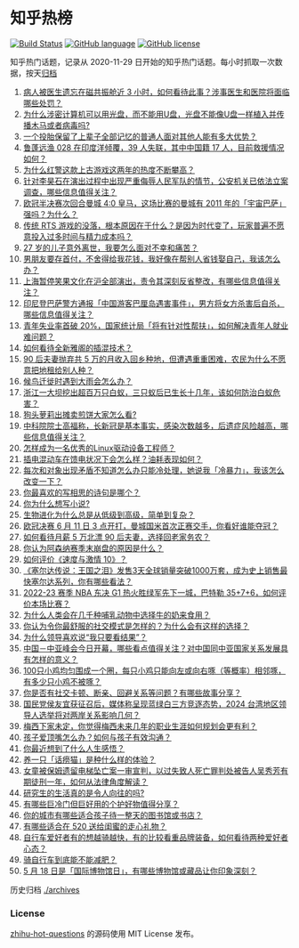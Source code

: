# 知乎热榜
[![Build Status](https://github.com/ToWeLong/zhihu-hot-questions/workflows/CI/badge.svg)](https://github.com/ToWeLong/zhihu-hot-questions/actions)
[![GitHub language](https://img.shields.io/badge/language-golang-orange.svg)](https://golang.org/)
[![GitHub license](https://img.shields.io/github/license/ToWeLong/zhihu-hot-questions)](https://github.com/ToWeLong/zhihu-hot-questions/blob/main/LICENSE)

知乎热门话题，记录从 2020-11-29 日开始的知乎热门话题。每小时抓取一次数据，按天[归档](./archives)

<!-- BEGIN -->

1. [病人被医生遗忘在磁共振舱近 3 小时，如何看待此事？涉事医生和医院将面临哪些处罚？](https://www.zhihu.com/question/601373169)
1. [为什么涉密计算机可以用光盘，而不能用U盘，光盘不能像U盘一样植入并传播木马或者病毒吗?](https://www.zhihu.com/question/30893563)
1. [一个投胎保留了上辈子全部记忆的普通人面对其他人能有多大优势？](https://www.zhihu.com/question/601315611)
1. [鲁蓬远渔 028 在印度洋倾覆，39 人失联，其中中国籍 17 人，目前救援情况如何？](https://www.zhihu.com/question/601441688)
1. [为什么红警这款上古游戏这两年的热度不断攀高？](https://www.zhihu.com/question/550145514)
1. [针对李昊石在演出过程中出现严重侮辱人民军队的情节，公安机关已依法立案调查，哪些信息值得关注？](https://www.zhihu.com/question/601556809)
1. [欧冠半决赛次回合曼城 4:0 皇马，这场比赛的曼城有 2011 年的「宇宙巴萨」强吗？为什么？](https://www.zhihu.com/question/601628656)
1. [传统 RTS 游戏的没落，根本原因在于什么？是因为时代变了，玩家普遍不愿意投入过多时间与精力成本吗？](https://www.zhihu.com/question/597986041)
1. [27 岁的儿子意外离世，我要怎么面对不幸和痛苦？](https://www.zhihu.com/question/328188022)
1. [男朋友要存首付，不舍得给我花钱，我好像在帮别人省钱娶自己，我该怎么办？](https://www.zhihu.com/question/596279026)
1. [上海暂停笑果文化在沪全部演出，责令其深刻反省整改，有哪些信息值得关注？](https://www.zhihu.com/question/601503908)
1. [印尼登巴萨警方通报「中国游客巴厘岛遇害事件」，男方将女方杀害后自杀，哪些信息值得关注？](https://www.zhihu.com/question/601479829)
1. [青年失业率首破 20%，国家统计局「将有针对性帮扶」，如何解决青年人就业难问题？](https://www.zhihu.com/question/601290323)
1. [如何看待全新雅阁的插混技术？](https://www.zhihu.com/question/601589038)
1. [90 后夫妻抛弃共 5 万的月收入回乡种地，但遭遇重重困难，农民为什么不愿意把地租给别人种？](https://www.zhihu.com/question/601373476)
1. [候鸟迁徙时遇到大雨会怎么办？](https://www.zhihu.com/question/599613660)
1. [浙江一大坝挖出超百万只白蚁，三只蚁后已生长十几年，该如何防治白蚁危害？](https://www.zhihu.com/question/597416618)
1. [狗头萝莉出摊卖煎饼大家怎么看?](https://www.zhihu.com/question/600293513)
1. [中科院院士高福称，长新冠是基本事实，感染次数越多，后遗症风险越高，哪些信息值得关注？](https://www.zhihu.com/question/601630019)
1. [怎样成为一名优秀的Linux驱动设备工程师？](https://www.zhihu.com/question/302236329)
1. [插电混动车在馈电状况下会怎么样？油耗表现如何？](https://www.zhihu.com/question/601654072)
1. [每次和对象出现矛盾不知道怎么办只能冷处理，她说我「冷暴力」，我该怎么改变一下？](https://www.zhihu.com/question/599385834)
1. [你最喜欢的写相思的诗句是哪个？](https://www.zhihu.com/question/600443869)
1. [你为什么想写小说?](https://www.zhihu.com/question/596545313)
1. [生物进化为什么总是从低级到高级，简单到复杂？](https://www.zhihu.com/question/31016165)
1. [欧冠决赛 6 月 11 日 3 点开打，曼城国米首次正赛交手，你看好谁能夺冠？](https://www.zhihu.com/question/601628556)
1. [如何看待月薪 5 万北漂 90 后夫妻，选择回老家务农？](https://www.zhihu.com/question/601373739)
1. [你认为阿森纳赛季末崩盘的原因是什么？](https://www.zhihu.com/question/601020882)
1. [如何评价《速度与激情 10》？](https://www.zhihu.com/question/598251417)
1. [《塞尔达传说：王国之泪》发售3天全球销量突破1000万套，成为史上销售最快塞尔达系列，你有哪些看法？](https://www.zhihu.com/question/601595447)
1. [2022-23 赛季 NBA 东决 G1 热火胜绿军先下一城，巴特勒 35+7+6，如何评价本场比赛？](https://www.zhihu.com/question/601626890)
1. [为什么人类会在几千种哺乳动物中选择牛的奶来食用？](https://www.zhihu.com/question/600299400)
1. [你认为令你最舒服的社交模式是怎样的？为什么会有这样的选择？](https://www.zhihu.com/question/600490573)
1. [为什么领导喜欢说“我只要看结果”？](https://www.zhihu.com/question/593292093)
1. [中国－中亚峰会今日开幕，哪些看点值得关注？对中国同中亚国家关系发展具有怎样的意义？](https://www.zhihu.com/question/601063490)
1. [100只小鸡均匀围成一个圈，每只小鸡只能向左或向右啄（等概率）相邻啄，有多少只小鸡不被啄？](https://www.zhihu.com/question/601078599)
1. [你是否有社交卡顿、断亲、回避关系等问题？有哪些故事分享？](https://www.zhihu.com/question/600490565)
1. [国民党侯友宜获征召后，媒体称呈现蓝绿白三方竞逐态势，2024 台湾地区领导人选举将对两岸关系影响几何？](https://www.zhihu.com/question/601494382)
1. [梅西下家未定，你觉得梅西未来几年的职业生涯如何规划会更有利？](https://www.zhihu.com/question/601359002)
1. [孩子爱顶嘴怎么办？如何与孩子有效沟通？](https://www.zhihu.com/question/598814352)
1. [你最近想到了什么人生感悟？](https://www.zhihu.com/question/594090950)
1. [养一只「话痨猫」是种什么样的体验？](https://www.zhihu.com/question/599335863)
1. [女童被保姆遗留电梯坠亡案一审宣判，以过失致人死亡罪判处被告人吴秀芳有期徒刑一年，如何从法律角度解读？](https://www.zhihu.com/question/601647225)
1. [研究生的生活真的是令人向往的吗?](https://www.zhihu.com/question/596417852)
1. [有哪些巨冷门但巨好用的个护好物值得分享？](https://www.zhihu.com/question/564652923)
1. [你的城市有哪些适合孩子待一整天的图书馆或书店？](https://www.zhihu.com/question/598350817)
1. [有哪些适合在 520 送给闺蜜的走心礼物？](https://www.zhihu.com/question/599172050)
1. [自行车爱好者有的想越骑越快，有的比较看重品牌装备，如何看待两种爱好者心态？](https://www.zhihu.com/question/596963701)
1. [骑自行车到底能不能减肥？](https://www.zhihu.com/question/600141396)
1. [5 月 18 日是「国际博物馆日」，有哪些博物馆或藏品让你印象深刻？](https://www.zhihu.com/question/601628379)

<!-- END -->

历史归档 [./archives](./archives)


### License
[zhihu-hot-questions](https://github.com/towelong/zhihu-hot-questions) 的源码使用 MIT License 发布。